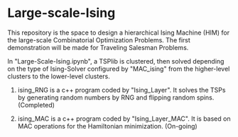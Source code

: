 # Large-scale-Ising
This repository is the space to design a hierarchical Ising Machine (HIM) for the large-scale Combinatorial Optimization Problems. The first demonstration will be made for Traveling Salesman Problems.

In "Large-Scale-Ising.ipynb", a TSPlib is clustered, then solved depending on the type of Ising-Solver configured by "MAC_ising" from the higher-level clusters to the lower-level clusters.

1. ising_RNG is a c++ program coded by "Ising_Layer". It solves the TSPs by generating random numbers by RNG and flipping random spins. (Completed)

2. ising_MAC is a c++ program coded by "Ising_Layer_MAC". It is based on MAC operations for the Hamiltonian minimization. (On-going)
